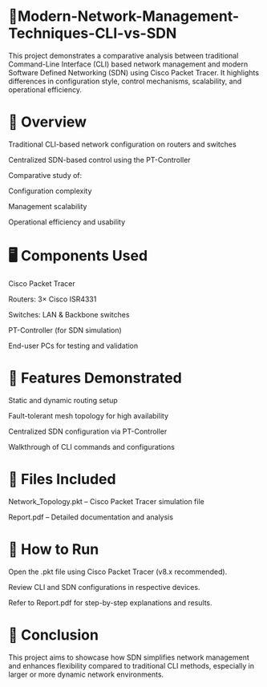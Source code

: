 # 📡Modern-Network-Management-Techniques-CLI-vs-SDN
This project demonstrates a comparative analysis between traditional Command-Line Interface (CLI) based network management and modern Software Defined Networking (SDN) using Cisco Packet Tracer. It highlights differences in configuration style, control mechanisms, scalability, and operational efficiency.

# 📘 Overview
Traditional CLI-based network configuration on routers and switches

Centralized SDN-based control using the PT-Controller

Comparative study of:

Configuration complexity

Management scalability

Operational efficiency and usability

# 🖥️ Components Used
Cisco Packet Tracer

Routers: 3× Cisco ISR4331

Switches: LAN & Backbone switches

PT-Controller (for SDN simulation)

End-user PCs for testing and validation

# 🧪 Features Demonstrated
Static and dynamic routing setup

Fault-tolerant mesh topology for high availability

Centralized SDN configuration via PT-Controller

Walkthrough of CLI commands and configurations
# 📂 Files Included
Network_Topology.pkt – Cisco Packet Tracer simulation file

Report.pdf – Detailed documentation and analysis

# 📎 How to Run
Open the .pkt file using Cisco Packet Tracer (v8.x recommended).

Review CLI and SDN configurations in respective devices.

Refer to Report.pdf for step-by-step explanations and results.

# 📌 Conclusion
This project aims to showcase how SDN simplifies network management and enhances flexibility compared to traditional CLI methods, especially in larger or more dynamic network environments.
 
